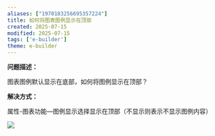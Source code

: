 ```yaml
---
aliases: ["1970183256695357224"]
title: 如何将图表图例显示在顶部
created: 2025-07-15
modified: 2025-07-15
tags: ['e-builder']
theme: e-builder
---
```


**问题描述：**

图表图例默认显示在底部，如何将图例显示在顶部？

**解决方式：**

属性-图表功能—图例显示选择显示在顶部（不显示则表示不显示图例内容）

![](fe5a3885c9c821c7d7eb8a2911b03253.jpg)